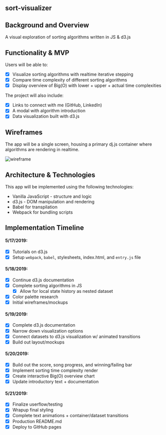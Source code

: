 ## sort-visualizer
## Background and Overview
A visual exploration of sorting algorithms written in JS &amp; d3.js

## Functionality & MVP
Users will be able to:
 - [X] Visualize sorting algorithms with realtime iterative stepping
 - [X] Compare time complexity of different sorting algorithms
 - [X] Display overview of Big(O) with lower + upper + actual time complexities

The project will also include:
 - [X] Links to connect with me (GitHub, LinkedIn)
 - [X] A modal with algorithm introduction
 - [X] Data visualization built with d3.js

## Wireframes
The app will be a single screen, housing a primary dj.js container where algorithms are rendering in realtime.

![wireframe](pending...)

## Architecture & Technologies
This app will be implemented using the following technologies:
  * Vanilla JavaScript - structure and logic
  * d3.js - DOM manipulation and rendering
  * Babel for transpilation
  * Webpack for bundling scripts

## Implementation Timeline
#### 5/17/2019:
 - [X] Tutorials on d3.js
 - [X] Setup `webpack`, `babel`, stylesheets, index.html, and `entry.js` file

#### 5/18/2019:
 - [X] Continue d3.js documentation
 - [X] Complete sorting algorithms in JS
   - [X] Allow for local state history as nested dataset
 - [X] Color palette research
 - [X] Initial wireframes/mockups

#### 5/19/2019:
 - [X] Complete d3.js documentation
 - [X] Narrow down visualization options
 - [X] Connect datasets to d3.js visualization w/ animated transitions
 - [X] Build out layout/mockups

#### 5/20/2019:
 - [X] Build out the score, song progress, and winning/failing bar
 - [X] Implement sorting time complexity render
 - [X] Create interactive Big(O) overview chart
 - [X] Update introductory text + documentation

#### 5/21/2019:
 - [X] Finalize userflow/testing
 - [X] Wrapup final styling
 - [X] Complete text animations + container/dataset transitions 
 - [X] Production README.md
 - [X] Deploy to GitHub pages
